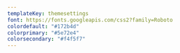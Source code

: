 ```yaml
---
templateKey: themesettings
font: https://fonts.googleapis.com/css2?family=Roboto
colordefault: "#172b4d"
colorprimary: "#5e72e4"
colorsecondary: "#f4f5f7"
---
```

